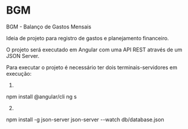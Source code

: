 # BGM
BGM - Balanço de Gastos Mensais

Ideia de projeto para registro de gastos e planejamento financeiro.

O projeto será executado em Angular com uma API REST através de um JSON Server.

Para executar o projeto é necessário ter dois terminais-servidores em execução:

1.
npm install @angular/cli
ng s

2.
npm install -g json-server
json-server --watch db/database.json
